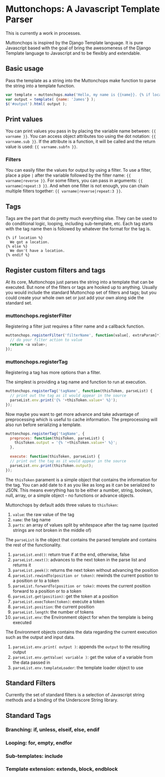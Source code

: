 # Muttonchops: A Javascript Template Parser #

This is currently a work in processes.

Muttonchops is inspired by the Django Template language. It is pure Javascript based with the goal
of bring the awesomeness of the Django Template language to Javascript and to be flexibly and 
extendable.

## Basic usage ##

Pass the template as a string into the Muttonchops make function to parse the string into a template function.

```javascript
var template = muttonchops.make('Hello, my name is {{name}}. {% if location %}I live in {{location}}{% endif %}');
var output = template( {name: 'James'} );
$('#output').html( output );
```

## Print values ##

You can print values you pass in by placing the variable name between: `{{ varname }}`. You can access object attributes too using the dot notation: `{{ varname.sub }}`. If the attribute is a function, it
will be called and the return value is used: `{{ varname.subfn }}`.

### Filters ###

You can easily filter the values for output by using a filter. To use a filter, place a pipe `|` after the variable followed by the filter name: `{{ varname|reverse }}`. For some filters, you can pass in arguments: `{{ varname|repeat:3 }}`. And when one filter is not enough, you can chain multiple filters together: `{{ varname|reverse|repeat:3 }}`.

## Tags ##

Tags are the part that do pretty much everything else. They can be used to do conditional logic, looping, including sub-template, etc. Each tag starts with the tag name then is followed by whatever the format for the tag is.

```
{% if location %}
  We got a location.
{% else %}
  We don't have a location.
{% endif %}
```

## Register custom filters and tags ##

At its core, Muttonchops just parses the string into a template that can be executed. But none of the filters or tags are hooked up to anything. Usually you would include the standard Muttonchop set of filters and tags; but you could create your whole own set or just add your own along side the standard set.

### muttonchops.registerFilter ###

Registering a filter just requires a filter name and a callback function.

```javascript
muttonchops.registerFilter('filterName', function(value[, extraParam]*) {
  // do your filter action to value
  return <a value>;
});
```

### muttonchops.registerTag ###

Registering a tag has more options than a filter.

The simplest is providing a tag name and function to run at execution.

```javascript
muttonchops.registerTag('tagName', function(thisToken, parseList) {
  // print out the tag as it would appear in the source
  parseList.env.print('{% '+thisToken.value+' %}');
});
```

Now maybe you want to get more advance and take advantage of preprocessing which is useful to cache information. The preprocessing will also run before serializing a template.

```javascript
muttonchops.registerTag('tagName', {
  preproces: function(thisToken, parseList) {
    thisToken.output = '{% '+thisToken.value+' %}';
  },
  
  execute: function(thisToken, parseList) {
  // print out the tag as it would appear in the source
  parseList.env.print(thisToken.output);
});
```

The `thisToken` parament is a simple object that contains the information for the tag. You can add date to it as you like as long as it can be serialized to JSON. This means everything has to be either a number, string, boolean, null, array, or a simple object - no functions or advance objects.

Muttonchops by default adds three values to `thisToken`:

1. `value`: the raw value of the tag
2. `name`: the tag name
3. `parts`: an array of values split by whitespace after the tag name (quoted strings are not broken in the middle of)

The `parseList` is the object that contains the parsed template and contains the rest of the functionality.

1. `parseList.end()`: return true if at the end, otherwise, false
2. `parseList.next()`: advances to the next token in the parse list and returns it
3. `parseList.peek()`: returns the next token without advancing the position
4. `parseList.rewindTo(position or token)`: rewinds the current position to a position or to a token
5. `parseList.forwardTo(position or toke)`: moves the current position forward to a position or to a token
6. `parseList.get(position)`: get the token at a position
7. `parseList.execToken(token)`: execute a token
8. `parseList.position`: the current position
9. `parseList.length`: the number of tokens
10. `parseList.env`: the Environment object for when the template is being executed

The Environment objects contains the data regarding the current execution such as the output and input data.

1. `parseList.env.print( output )`: appends the `output` to the resulting output
2. `parseList.env.getValue( variable )`: get the value of a variable from the data passed in
3. `parseList.env.templateLoader`: the template loader object to use

## Standard Filters ##

Currently the set of standard filters is a selection of Javascript string methods and a binding of the Underscore String library.

## Standard Tags ##

### Branching: if, unless, elseif, else, endif ###

### Looping: for, empty, endfor ###

### Sub-templates: include ###

### Template extension: extends, block, endblock ###